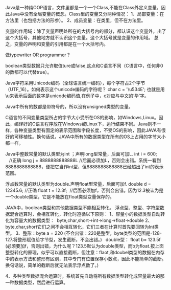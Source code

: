 Java是一种纯OOP语言，文件里都是一个一个Class,不能在Class外定义变量，因此Java中没有全局变量的概念。Class里的变量又分两种情况：
1、局部变量：在方法里（也包括方法的形参）。
2、成员变量：在类里，但不在方法里。

变量的作用域：除了变量声明处所在的大括号内的部分，都认识这个变量外，出了这个大括号，其他地方就不认识这个变量。这个大括号就是变量的作用域。
             总之，变量的声明和变量的引用都是在一个大括号内。
             
             
做typewriter  OR  programmer  ?

boolean类型数据只允许取值ture或false,这点和C语言不同（C语言中，任何非0的数都可以代替true）。

Java字符采用Unicode编码（全球语言统一编码），每个字符占2个字节（UTF_16）。如何表示这个unicode编码的字符呢？ 
char c = '\u534E';  也就是用\u来表示后面的数字是unicode编码值,在例子中，c对应与中文的‘华’字。


Java中所有的数都是带符号的，所以没有unsigned类型的变量。

C语言的不同变量类型所占的字节大小受所在OS的影响，如Windows,Linux。因此，编译好的C语言程序放在Windows或Linux下，运行结果不同。Java则不一样，各种变量类型有固定的表示范围和字段长度，不受OS的影响，因此JAVA有很好的可移植性。换句话说，JAVA中所有的数据类型在所有的OS上占用的字节大小都一样。

Java中整数常量的默认类型为int ；声明long型常量，后面可加L.
int i = 600;          //正确
long j = 8888888888888L  //后面必须加L，否则会出错。系统一看到8888888888888，便把它当作int型，但8888888888888已经超出了int的表示范围。


浮点数常量的默认类型为double.声明float型常量，后面可加f.
double d = 12345.6;   //正确
float  t =  12.3f;  //后面必须加f，否则会出错。因为12.3被认为是一个double类型，它是不能放在float类型变量保存的。


JAVA中，boolean类型和其他数据类型不能相互转化。
浮点型、整型、字符型数据混合运算时，会相互转化，转化时遵循以下原则：
1、容量小的数据类型自动转化为容量大的数据类型：  byte,char,short->int->long->float->double
2、byte,char,short它们之间不会相互转化，它们三者在计算时首先要回转为Int类型。
3、整形：byte a = 220 (不会出错：220是整型，byte类型的范围是-128-127.将整形赋值给字节型，发生截断，不会出错。)
   double型： float b= 123.5f (必须要加f，否则出错，为什么呢？123.5默认为double类型，而b为float.按上面整型转化的原理，似乎可以直接截断，但注意：flaot,和doubel类型的数据在内存中的表示方法和整形有区别，其中专门有位置保存小数点，因此不能简单的截断。换句话说，简单的截断后就无法表示浮点数了。)

4、多种类型数据混合运算时，系统首先自动将所有数据类型转化成容量最大的那一种数据类型，然后进行运算。
